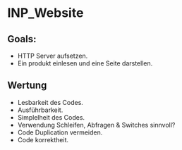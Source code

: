 # INP_Website

## Goals:
+ HTTP Server aufsetzen.
+ Ein produkt einlesen und eine Seite darstellen.

## Wertung
+ Lesbarkeit des Codes.
+ Ausführbarkeit.
+ Simplelheit des Codes.
+ Verwendung Schleifen, Abfragen & Switches sinnvoll?
+ Code Duplication vermeiden.
+ Code korrektheit.
